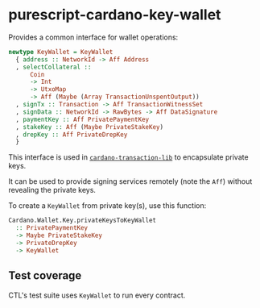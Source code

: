 # purescript-cardano-key-wallet

Provides a common interface for wallet operations:

```purescript
newtype KeyWallet = KeyWallet
  { address :: NetworkId -> Aff Address
  , selectCollateral ::
      Coin
      -> Int
      -> UtxoMap
      -> Aff (Maybe (Array TransactionUnspentOutput))
  , signTx :: Transaction -> Aff TransactionWitnessSet
  , signData :: NetworkId -> RawBytes -> Aff DataSignature
  , paymentKey :: Aff PrivatePaymentKey
  , stakeKey :: Aff (Maybe PrivateStakeKey)
  , drepKey :: Aff PrivateDrepKey
  }
```

This interface is used in [`cardano-transaction-lib`](https://github.com/Plutonomicon/cardano-transaction-lib) to encapsulate private keys.

It can be used to provide signing services remotely (note the `Aff`) without revealing the private keys.

To create a `KeyWallet` from private key(s), use this function:

```purescript
Cardano.Wallet.Key.privateKeysToKeyWallet
  :: PrivatePaymentKey
  -> Maybe PrivateStakeKey
  -> PrivateDrepKey
  -> KeyWallet
```

## Test coverage

CTL's test suite uses `KeyWallet` to run every contract.
